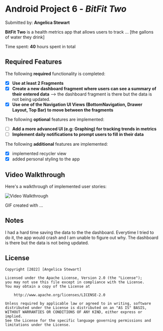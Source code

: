 # Android Project 6 - *BitFit Two*

Submitted by: **Angelica Stewart**

**BitFit Two** is a health metrics app that allows users to track ... [the gallons of water they drink] 

Time spent: **40** hours spent in total

## Required Features

The following **required** functionality is completed:

- [X] **Use at least 2 Fragments**
- [X] **Create a new dashboard fragment where users can see a summary of their entered data** --> the dashboard fragment is there but the data is not being updated.
- [X] **Use one of the Navigation UI Views (BottomNavigation, Drawer Layout, Top Bar) to move between the fragments**

The following **optional** features are implemented:

- [ ] **Add a more advanced UI (e.g: Graphing) for tracking trends in metrics**
- [ ] **Implement daily notifications to prompt users to fill in their data**

The following **additional** features are implemented:

- [X] implemented recycler view
- [X] added personal styling to the app

## Video Walkthrough

Here's a walkthrough of implemented user stories:

<img src= "https://submissions.us-east-1.linodeobjects.com/and102/OoliCvii.gif" title='Video Walkthrough' width='' alt='Video Walkthrough' />

<!-- Replace this with whatever GIF tool you used! -->
GIF created with ...  
<!-- Recommended tools:
[Kap](https://getkap.co/) for macOS
[ScreenToGif](https://www.screentogif.com/) for Windows
[peek](https://github.com/phw/peek) for Linux. -->

## Notes

I had a hard time saving the data to the the dashboard. Everytime I tried to do it, the app would crash and I am unable to figure out why. The dashboard is there but the data is not being updated. 

## License

    Copyright [2022] [Angelica Stewart]

    Licensed under the Apache License, Version 2.0 (the "License");
    you may not use this file except in compliance with the License.
    You may obtain a copy of the License at

        http://www.apache.org/licenses/LICENSE-2.0

    Unless required by applicable law or agreed to in writing, software
    distributed under the License is distributed on an "AS IS" BASIS,
    WITHOUT WARRANTIES OR CONDITIONS OF ANY KIND, either express or implied.
    See the License for the specific language governing permissions and
    limitations under the License.
